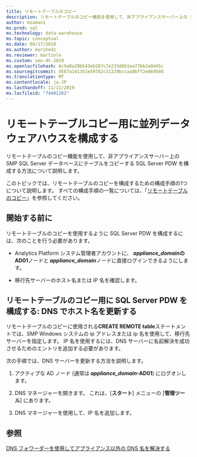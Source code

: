 ```yaml
---
title: リモートテーブルのコピー
description: リモートテーブルのコピー機能を使用して、非アプライアンスサーバー上の SMP SQL Server データベースにテーブルをコピーするように並列データウェアハウスを構成する方法について説明します。
author: mzaman1
ms.prod: sql
ms.technology: data-warehouse
ms.topic: conceptual
ms.date: 04/17/2018
ms.author: murshedz
ms.reviewer: martinle
ms.custom: seo-dt-2019
ms.openlocfilehash: 6c9a0a29b543eb287c7e233d6b1ea77bb2a0d45c
ms.sourcegitcommit: d587a141351e59782c31229bccaa0bff2e869580
ms.translationtype: MT
ms.contentlocale: ja-JP
ms.lasthandoff: 11/22/2019
ms.locfileid: "74401262"
---
```

# <a name="configure-parallel-data-warehouse-for-remote-table-copies"></a>リモートテーブルコピー用に並列データウェアハウスを構成する
リモートテーブルのコピー機能を使用して、非アプライアンスサーバー上の SMP SQL Server データベースにテーブルをコピーする SQL Server PDW を構成する方法について説明します。  
  
このトピックでは、リモートテーブルのコピーを構成するための構成手順の1つについて説明します。 すべての構成手順の一覧については、「[リモートテーブルのコピー](remote-table-copy.md)」を参照してください。  
  
## <a name="before-you-begin"></a>開始する前に  
リモートテーブルのコピーを使用するように SQL Server PDW を構成するには、次のことを行う必要があります。  
  
-   Analytics Platform システム管理者アカウントに、 <strong> *appliance_domain*の AD01</strong>ノードと<strong> *appliance_domain*</strong>ノードに直接ログインできるようにします。  
  
-   移行先サーバーのホスト名または IP 名を確認します。  
  
## <a name="HowToPDW"></a>リモートテーブルのコピー用に SQL Server PDW を構成する: DNS でホスト名を更新する  
リモートテーブルのコピーに使用される**CREATE REMOTE table**ステートメントでは、SMP Windows システムの ip アドレスまたは ip 名を使用して、移行先サーバーを指定します。 IP 名を使用するには、DNS サーバーに名前解決を成功させるためのエントリを追加する必要があります。  
  
次の手順では、DNS サーバーを更新する方法を説明します。  
  
1.  アクティブな AD ノード (通常は<strong> *appliance_domain*-AD01</strong>) にログオンします。  
  
2.  DNS マネージャーを開きます。 これは、[**スタート**] メニューの [**管理ツール**] にあります。  
  
3.  DNS マネージャーを使用して、IP 名を追加します。  
  
## <a name="see-also"></a>参照  
<!-- MISSING LINKS 
[Common Metadata Query Examples &#40;SQL Server PDW&#41;](../sqlpdw/common-metadata-query-examples-sql-server-pdw.md)  
-->
[DNS フォワーダーを使用してアプライアンス以外の DNS 名を解決する](use-a-dns-forwarder-to-resolve-non-appliance-dns-names.md)  
<!-- MISSING LINKS 
[Security - Configure Domain Trusts &#40;SQL Server PDW&#41;](../sqlpdw/security-configure-domain-trusts-sql-server-pdw.md)  
-->
  
